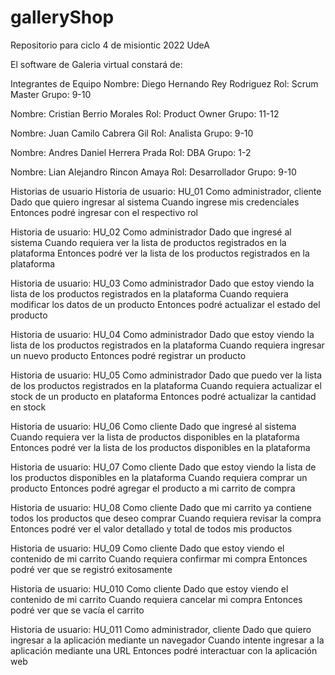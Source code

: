 # galleryShop

Repositorio para ciclo 4 de misiontic 2022 UdeA

El software de Galeria virtual constará de:

Integrantes de Equipo
Nombre: Diego Hernando Rey Rodriguez Rol: Scrum Master Grupo: 9-10

Nombre: Cristian Berrio Morales Rol: Product Owner Grupo: 11-12

Nombre: Juan Camilo Cabrera Gil Rol: Analista Grupo: 9-10

Nombre: Andres Daniel Herrera Prada Rol: DBA Grupo: 1-2

Nombre: Lian Alejandro Rincon Amaya Rol: Desarrollador Grupo: 9-10

Historias de usuario
Historia de usuario: HU_01 Como administrador, cliente Dado que quiero ingresar al sistema Cuando ingrese mis credenciales Entonces podré ingresar con el respectivo rol

Historia de usuario: HU_02 Como administrador Dado que ingresé al sistema Cuando requiera ver la lista de productos registrados en la plataforma Entonces podré ver la lista de los productos registrados en la plataforma

Historia de usuario: HU_03 Como administrador Dado que estoy viendo la lista de los productos registrados en la plataforma Cuando requiera modificar los datos de un producto Entonces podré actualizar el estado del producto

Historia de usuario: HU_04 Como administrador Dado que estoy viendo la lista de los productos registrados en la plataforma Cuando requiera ingresar un nuevo producto Entonces podré registrar un producto

Historia de usuario: HU_05 Como administrador Dado que puedo ver la lista de los productos registrados en la plataforma Cuando requiera actualizar el stock de un producto en plataforma Entonces podré actualizar la cantidad en stock

Historia de usuario: HU_06 Como cliente Dado que ingresé al sistema Cuando requiera ver la lista de productos disponibles en la plataforma Entonces podré ver la lista de los productos disponibles en la plataforma

Historia de usuario: HU_07 Como cliente Dado que estoy viendo la lista de los productos disponibles en la plataforma Cuando requiera comprar un producto Entonces podré agregar el producto a mi carrito de compra

Historia de usuario: HU_08 Como cliente Dado que mi carrito ya contiene todos los productos que deseo comprar Cuando requiera revisar la compra Entonces podré ver el valor detallado y total de todos mis productos

Historia de usuario: HU_09 Como cliente Dado que estoy viendo el contenido de mi carrito Cuando requiera confirmar mi compra Entonces podré ver que se registró exitosamente

Historia de usuario: HU_010 Como cliente Dado que estoy viendo el contenido de mi carrito Cuando requiera cancelar mi compra Entonces podré ver que se vacía el carrito

Historia de usuario: HU_011 Como administrador, cliente Dado que quiero ingresar a la aplicación mediante un navegador Cuando intente ingresar a la aplicación mediante una URL Entonces podré interactuar con la aplicación web
